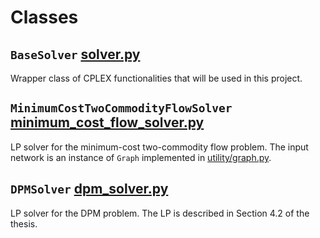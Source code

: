 # Classes
## `BaseSolver` [solver.py](solver.py)
Wrapper class of CPLEX functionalities that will be used in this project.

## `MinimumCostTwoCommodityFlowSolver` [minimum_cost_flow_solver.py](minimum_cost_flow_solver.py)
LP solver for the minimum-cost two-commodity flow problem. The input network is an instance of `Graph` implemented in [utility/graph.py](../utility/graph.py).

## `DPMSolver` [dpm_solver.py](dpm_solver.py)
LP solver for the DPM problem. The LP is described in Section 4.2 of the thesis.
